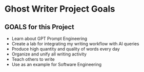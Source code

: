 # Ghost Writer Project Goals


## GOALS for this Project

- Learn about GPT Prompt Engineering
- Create a lab for integrating my writing workflow with AI queries
- Produce high quantity and quality of words every day
- Organize and unify all writing activity
- Teach others to write
- Use as an example for Software Engineering


